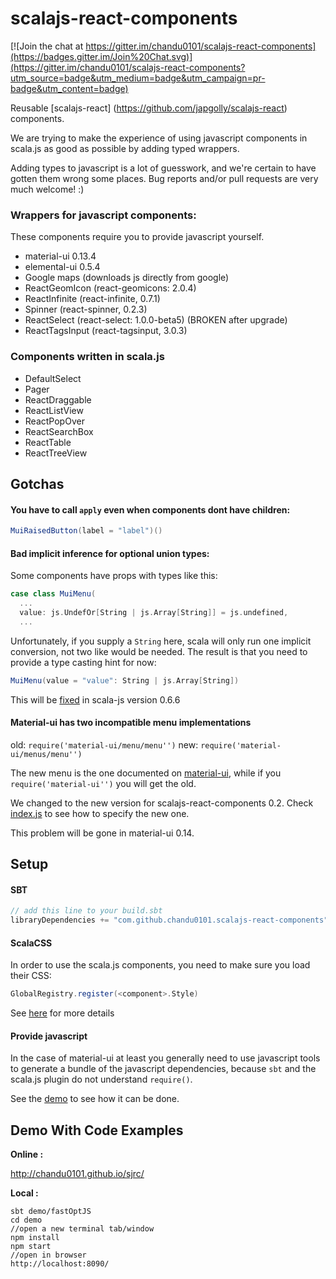 scalajs-react-components
========================

[![Join the chat at https://gitter.im/chandu0101/scalajs-react-components](https://badges.gitter.im/Join%20Chat.svg)](https://gitter.im/chandu0101/scalajs-react-components?utm_source=badge&utm_medium=badge&utm_campaign=pr-badge&utm_content=badge)

Reusable [scalajs-react] (https://github.com/japgolly/scalajs-react) components.

We are trying to make the experience of using javascript components in scala.js
 as good as possible by adding typed wrappers.

Adding types to javascript is a lot of guesswork, and we're certain to have gotten them wrong
 some places. Bug reports and/or pull requests are very much welcome! :)


### Wrappers for javascript components:
These components require you to provide javascript yourself.

- material-ui 0.13.4
- elemental-ui 0.5.4
- Google maps (downloads js directly from google)
- ReactGeomIcon (react-geomicons: 2.0.4)
- ReactInfinite (react-infinite, 0.7.1)
- Spinner (react-spinner, 0.2.3)
- ReactSelect (react-select: 1.0.0-beta5) (BROKEN after upgrade)
- ReactTagsInput (react-tagsinput, 3.0.3)

### Components written in scala.js
- DefaultSelect
- Pager
- ReactDraggable
- ReactListView
- ReactPopOver
- ReactSearchBox
- ReactTable
- ReactTreeView

## Gotchas

#### You have to call `apply` even when components dont have children:
```scala
MuiRaisedButton(label = "label")()
```

#### Bad implicit inference for optional union types:
Some components have props with types like this:
```scala
case class MuiMenu(
  ...
  value: js.UndefOr[String | js.Array[String]] = js.undefined,
  ...
```
Unfortunately, if you supply a `String` here, scala will only run one implicit conversion,
 not two like would be needed. The result is that you need to provide a type casting hint for now:
```scala
MuiMenu(value = "value": String | js.Array[String])
```
This will be [fixed](https://github.com/scala-js/scala-js/pull/2069]) in scala-js version 0.6.6

#### Material-ui has two incompatible menu implementations

old: `require('material-ui/menu/menu'')`
new: `require('material-ui/menus/menu'')`

The new menu is the one documented on [material-ui](http://www.material-ui.com), while
 if you `require('material-ui'')` you will get the old.

We changed to the new version for scalajs-react-components 0.2.
Check [index.js](demo/bundles/index.js) to see how to specify the new one.

This problem will be gone in material-ui 0.14.

## Setup

#### SBT
```scala
// add this line to your build.sbt
libraryDependencies += "com.github.chandu0101.scalajs-react-components" %%% "core" % "0.2.0"
```

#### ScalaCSS
In order to use the scala.js components, you need to make sure you load their CSS:
```scala
GlobalRegistry.register(<component>.Style)
```
See [here](https://japgolly.github.io/scalacss/book/ext/react.html) for more details

#### Provide javascript
In the case of material-ui at least you generally need to use javascript tools to
 generate a bundle of the javascript dependencies, because `sbt` and the scala.js
 plugin do not understand `require()`.

See the [demo](demo) to see how it can be done.


## Demo With Code Examples

**Online :** 

http://chandu0101.github.io/sjrc/

**Local :** 
```
sbt demo/fastOptJS
cd demo
//open a new terminal tab/window
npm install
npm start
//open in browser
http://localhost:8090/

```